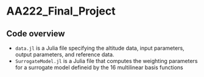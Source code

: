 # AA222_Final_Project

## Code overview
- `data.jl` is a Julia file specifying the altitude data, input parameters, output parameters, and reference data.
- `SurrogateModel.jl` is a Julia file that computes the weighting parameters for a surrogate model defineid by the 16 multilinear basis functions
